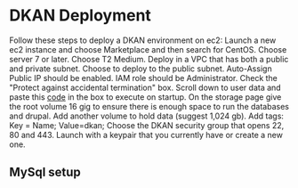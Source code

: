 # DKAN Deployment

Follow these steps to deploy a DKAN environment on ec2:
Launch a new ec2 instance and choose Marketplace and then search for CentOS.  Choose server 7 or later.
Choose T2 Medium.
Deploy in a VPC that has both a public and private subnet.
Choose to deploy to the public subnet.
Auto-Assign Public IP should be enabled.
IAM role should be Administrator.
Check the "Protect against accidental termination" box.
Scroll down to user data and paste this [code]([https://github.com/ChadCottle/dkan/blob/master/startup.sh](https://github.com/ChadCottle/dkan/blob/master/startup.sh)) in the box to execute on startup.
On the storage page give the root volume 16 gig to ensure there is enough space to run the databases and drupal.
Add another volume to hold data (suggest 1,024 gb).
Add tags:  Key = Name; Value=dkan;
Choose the DKAN security group that opens 22, 80 and 443.
Launch with a keypair that you currently have or create a new one.

## MySql setup
